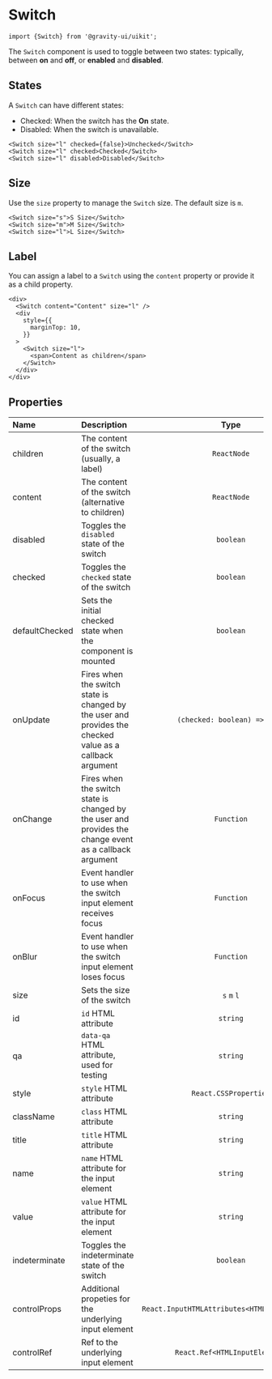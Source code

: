<!--GITHUB_BLOCK-->

# Switch

<!--/GITHUB_BLOCK-->

```tsx
import {Switch} from '@gravity-ui/uikit';
```

The `Switch` component is used to toggle between two states: typically, between **on** and **off**, or **enabled** and **disabled**.

## States

A `Switch` can have different states:

- Checked: When the switch has the **On** state.
- Disabled: When the switch is unavailable.

<!--LANDING_BLOCK

<ExampleBlock
    code={`
<Switch size="l" checked={false}>Unchecked</Switch>
<Switch size="l" checked>Checked</Switch>
<Switch size="l" disabled>Disabled</Switch>
`}
>
    <UIKit.Switch size="l" checked={false}>Unchecked</UIKit.Switch>
    <UIKit.Switch size="l" checked>Checked</UIKit.Switch>
    <UIKit.Switch size="l" disabled>Disabled</UIKit.Switch>
</ExampleBlock>

LANDING_BLOCK-->

<!--GITHUB_BLOCK-->

```tsx
<Switch size="l" checked={false}>Unchecked</Switch>
<Switch size="l" checked>Checked</Switch>
<Switch size="l" disabled>Disabled</Switch>
```

<!--/GITHUB_BLOCK-->

## Size

Use the `size` property to manage the `Switch` size. The default size is `m`.

<!--LANDING_BLOCK

<ExampleBlock
    code={`
<Switch size="s">S Size</Switch>
<Switch size="m">M Size</Switch>
<Switch size="l">L Size</Switch>
`}
>
    <UIKit.Switch size="s">S Size</UIKit.Switch>
    <UIKit.Switch size="m">M Size</UIKit.Switch>
    <UIKit.Switch size="l">L Size</UIKit.Switch>
</ExampleBlock>

LANDING_BLOCK-->

<!--GITHUB_BLOCK-->

```tsx
<Switch size="s">S Size</Switch>
<Switch size="m">M Size</Switch>
<Switch size="l">L Size</Switch>
```

<!--/GITHUB_BLOCK-->

## Label

You can assign a label to a `Switch` using the `content` property or provide it as a child property.

<!--LANDING_BLOCK

<ExampleBlock
    code={`
<div>
  <Switch content="Content" size="l" />
  <div
    style={{
      marginTop: 10,
    }}
  >
    <Switch size="l">
      <span>Content as children</span>
    </Switch>
  </div>
</div>
`}
>
<div>
  <UIKit.Switch content="Content" size="l" />
  <div
    style={{
      marginTop: 10,
    }}
  >
    <UIKit.Switch size="l">
      <span>Content as children</span>
    </UIKit.Switch>
  </div>
</div>
</ExampleBlock>

LANDING_BLOCK-->

<!--GITHUB_BLOCK-->

```tsx
<div>
  <Switch content="Content" size="l" />
  <div
    style={{
      marginTop: 10,
    }}
  >
    <Switch size="l">
      <span>Content as children</span>
    </Switch>
  </div>
</div>
```

<!--/GITHUB_BLOCK-->

## Properties

| Name           | Description                                                                                              |                     Type                      | Default |
| :------------- | :------------------------------------------------------------------------------------------------------- | :-------------------------------------------: | :-----: |
| children       | The content of the switch (usually, a label)                                                             |                  `ReactNode`                  |         |
| content        | The content of the switch (alternative to children)                                                      |                  `ReactNode`                  |         |
| disabled       | Toggles the `disabled` state of the switch                                                               |                   `boolean`                   | `false` |
| checked        | Toggles the `checked` state of the switch                                                                |                   `boolean`                   | `false` |
| defaultChecked | Sets the initial checked state when the component is mounted                                             |                   `boolean`                   | `false` |
| onUpdate       | Fires when the switch state is changed by the user and provides the checked value as a callback argument |         `(checked: boolean) => void`          |         |
| onChange       | Fires when the switch state is changed by the user and provides the change event as a callback argument  |                  `Function`                   |         |
| onFocus        | Event handler to use when the switch input element receives focus                                        |                  `Function`                   |         |
| onBlur         | Event handler to use when the switch input element loses focus                                           |                  `Function`                   |         |
| size           | Sets the size of the switch                                                                              |                  `s` `m` `l`                  |   `m`   |
| id             | `id` HTML attribute                                                                                      |                   `string`                    |         |
| qa             | `data-qa` HTML attribute, used for testing                                                               |                   `string`                    |         |
| style          | `style` HTML attribute                                                                                   |             `React.CSSProperties`             |         |
| className      | `class` HTML attribute                                                                                   |                   `string`                    |         |
| title          | `title` HTML attribute                                                                                   |                   `string`                    |         |
| name           | `name` HTML attribute for the input element                                                              |                   `string`                    |         |
| value          | `value` HTML attribute for the input element                                                             |                   `string`                    |         |
| indeterminate  | Toggles the indeterminate state of the switch                                                            |                   `boolean`                   | `false` |
| controlProps   | Additional propeties for the underlying input element                                                    | `React.InputHTMLAttributes<HTMLInputElement>` |         |
| controlRef     | Ref to the underlying input element                                                                      |         `React.Ref<HTMLInputElement>`         |         |
